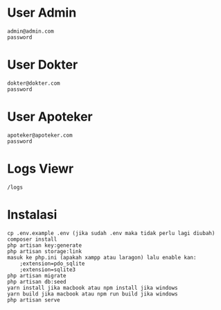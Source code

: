 # User Admin

```
admin@admin.com
password
```

# User Dokter

```
dokter@dokter.com
password
```

# User Apoteker

```
apoteker@apoteker.com
password
```

# Logs Viewr

```
/logs
```

# Instalasi

```
cp .env.example .env (jika sudah .env maka tidak perlu lagi diubah)
composer install
php artisan key:generate
php artisan storage:link
masuk ke php.ini (apakah xampp atau laragon) lalu enable kan:
    ;extension=pdo_sqlite
    ;extension=sqlite3
php artisan migrate
php artisan db:seed
yarn install jika macbook atau npm install jika windows 
yarn build jika macbook atau npm run build jika windows
php artisan serve
```
